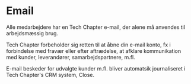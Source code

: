 # Email

Alle medarbejdere har en Tech Chapter e-mail, der alene må anvendes til arbejdsmæssig brug.

Tech Chapter forbeholder sig retten til at åbne din e-mail konto, fx i forbindelse med fravær eller efter aftrædelse, at afklare kommunikation med kunder, leverandører, samarbejdspartnere, m.fl.

E-mail beskeder for udvalgte kunder m.fl. bliver automatsik journaliseret i Tech Chapter's CRM system, Close.
